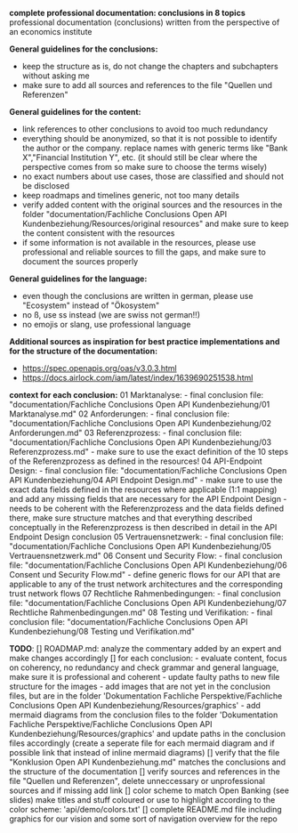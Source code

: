**complete professional documentation: conclusions in 8 topics**
professional documentation (conclusions) written from the perspective of an economics institute

**General guidelines for the conclusions:**
- keep the structure as is, do not change the chapters and subchapters without asking me
- make sure to add all sources and references to the file "Quellen und Referenzen"

**General guidelines for the content:**
- link references to other conclusions to avoid too much redundancy
- everything should be anonymized, so that it is not possible to identify the author or the company. replace names with generic terms like "Bank X","Financial Institution Y", etc. (it should still be clear where the perspective comes from so make sure to choose the terms wisely)
- no exact numbers about use cases, those are classified and should not be disclosed
- keep roadmaps and timelines generic, not too many details 
- verify added content with the original sources and the resources in the folder "documentation/Fachliche Conclusions Open API Kundenbeziehung/Resources/original resources" and make sure to keep the content consistent with the resources
- if some information is not available in the resources, please use professional and reliable sources to fill the gaps, and make sure to document the sources properly

**General guidelines for the language:**
- even though the conclusions are written in german, please use "Ecosystem" instead of "Ökosystem" 
- no ß, use ss instead (we are swiss not german!!)
- no emojis or slang, use professional language

**Additional sources as inspiration for best practice implementations and for the structure of the documentation:**
- https://spec.openapis.org/oas/v3.0.3.html
- https://docs.airlock.com/iam/latest/index/1639690251538.html


**context for each conclusion:**
01 Marktanalyse:
    - final conclusion file: "documentation/Fachliche Conclusions Open API Kundenbeziehung/01 Marktanalyse.md"
02 Anforderungen: 
    - final conclusion file: "documentation/Fachliche Conclusions Open API Kundenbeziehung/02 Anforderungen.md"
03 Referenzprozess: 
    - final conclusion file: "documentation/Fachliche Conclusions Open API Kundenbeziehung/03 Referenzprozess.md"
    - make sure to use the exact definition of the 10 steps of the Referenzprozess as defined in the resources!
04 API-Endpoint Design:
    - final conclusion file: "documentation/Fachliche Conclusions Open API Kundenbeziehung/04 API Endpoint Design.md"
    - make sure to use the exact data fields defined in the resources where applicable (1:1 mapping) and add any missing fields that are necessary for the API Endpoint Design
    - needs to be coherent with the Referenzprozess and the data fields defined there, make sure structure matches and that everything described conceptually in the Referenzprozess is then described in detail in the API Endpoint Design conclusion
05 Vertrauensnetzwerk:
    - final conclusion file: "documentation/Fachliche Conclusions Open API Kundenbeziehung/05 Vertrauensnetzwerk.md"
06 Consent und Security Flow:
    - final conclusion file: "documentation/Fachliche Conclusions Open API Kundenbeziehung/06 Consent und Security Flow.md"
    - define generic flows for our API that are applicable to any of the trust network architectures and the corresponding trust network flows
07 Rechtliche Rahmenbedingungen:
    - final conclusion file: "documentation/Fachliche Conclusions Open API Kundenbeziehung/07 Rechtliche Rahmenbedingungen.md"
08 Testing und Verifikation:
    - final conclusion file: "documentation/Fachliche Conclusions Open API Kundenbeziehung/08 Testing und Verifikation.md"

**TODO**:
[] ROADMAP.md: analyze the commentary added by an expert and make changes accordingly 
[] for each conclusion: 
    - evaluate content, focus on coherency, no redundancy and check grammar and general language, make sure it is professional and coherent
    - update faulty paths to new file structure for the images 
    - add images that are not yet in the conclusion files, but are in the folder 'Dokumentation Fachliche Perspektive/Fachliche Conclusions Open API Kundenbeziehung/Resources/graphics'
    - add mermaid diagrams from the conclusion files to the folder 'Dokumentation Fachliche Perspektive/Fachliche Conclusions Open API Kundenbeziehung/Resources/graphics' and update paths in the conclusion files accordingly (create a seperate file for each mermaid diagram and if possible link that instead of inline mermaid diagrams)
[] verify that the file "Konklusion Open API Kundenbeziehung.md" matches the conclusions and the structure of the documentation
[] verify sources and references in the file "Quellen und Referenzen", delete unneccessary or unprofessional sources and if missing add link
[] color scheme to match Open Banking (see slides) make titles and stuff coloured or use to highlight according to the color scheme: 'api/demo/colors.txt'
[] complete README.md file including graphics for our vision and some sort of navigation overview for the repo




